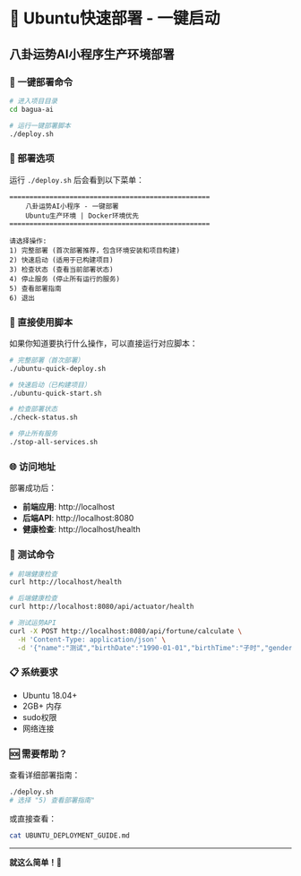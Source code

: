 # 🚀 Ubuntu快速部署 - 一键启动

## 八卦运势AI小程序生产环境部署

### 📱 一键部署命令

```bash
# 进入项目目录
cd bagua-ai

# 运行一键部署脚本
./deploy.sh
```

### 🎯 部署选项

运行 `./deploy.sh` 后会看到以下菜单：

```
==================================================
    八卦运势AI小程序 - 一键部署
    Ubuntu生产环境 | Docker环境优先
==================================================

请选择操作:
1) 完整部署 (首次部署推荐，包含环境安装和项目构建)
2) 快速启动 (适用于已构建项目)
3) 检查状态 (查看当前部署状态)
4) 停止服务 (停止所有运行的服务)
5) 查看部署指南
6) 退出
```

### 🔧 直接使用脚本

如果你知道要执行什么操作，可以直接运行对应脚本：

```bash
# 完整部署（首次部署）
./ubuntu-quick-deploy.sh

# 快速启动（已构建项目）
./ubuntu-quick-start.sh

# 检查部署状态
./check-status.sh

# 停止所有服务
./stop-all-services.sh
```

### 🌐 访问地址

部署成功后：

- **前端应用**: http://localhost
- **后端API**: http://localhost:8080
- **健康检查**: http://localhost/health

### 🧪 测试命令

```bash
# 前端健康检查
curl http://localhost/health

# 后端健康检查
curl http://localhost:8080/api/actuator/health

# 测试运势API
curl -X POST http://localhost:8080/api/fortune/calculate \
  -H 'Content-Type: application/json' \
  -d '{"name":"测试","birthDate":"1990-01-01","birthTime":"子时","gender":"male"}'
```

### 📋 系统要求

- Ubuntu 18.04+
- 2GB+ 内存
- sudo权限
- 网络连接

### 🆘 需要帮助？

查看详细部署指南：
```bash
./deploy.sh
# 选择 "5) 查看部署指南"
```

或直接查看：
```bash
cat UBUNTU_DEPLOYMENT_GUIDE.md
```

---

**就这么简单！🎉** 